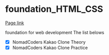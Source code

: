 # foundation_HTML_CSS

[Page link](https://junkim93.github.io/foundation_HTML_CSS/kakao-clone/index.html)

foundation for web development
The list belows

- [x] NomadCoders Kakao Clone Theory
- [x] NomadCoders Kakao Clone Practice
